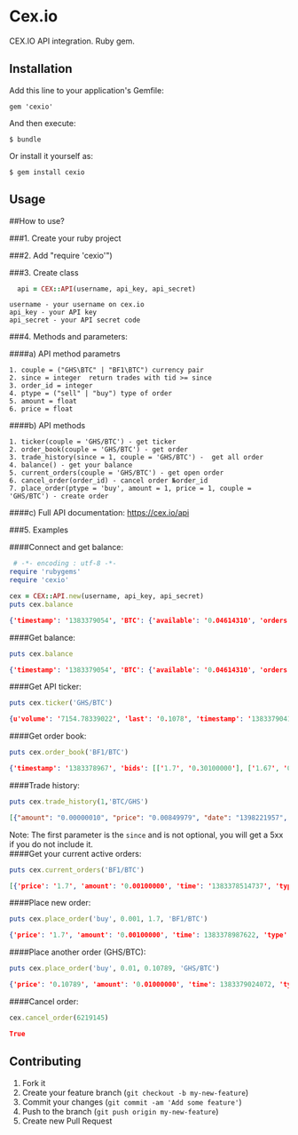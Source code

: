 # Cex.io

CEX.IO API integration. Ruby gem.

## Installation

Add this line to your application's Gemfile:

    gem 'cexio'

And then execute:

    $ bundle

Or install it yourself as:

    $ gem install cexio

## Usage

##How to use?

###1. Create your ruby project

###2. Add "require 'cexio'")

###3. Create class 
```ruby
  api = CEX::API(username, api_key, api_secret)
```
```
username - your username on cex.io
api_key - your API key
api_secret - your API secret code
```
###4. Methods and parameters:

####a) API method parametrs
```
1. couple = ("GHS\BTC" | "BF1\BTC") currency pair
2. since = integer  return trades with tid >= since
3. order_id = integer 
4. ptype = ("sell" | "buy") type of order
5. amount = float 
6. price = float
```
      
####b) API methods
```
1. ticker(couple = 'GHS/BTC') - get ticker
2. order_book(couple = 'GHS/BTC') - get order
3. trade_history(since = 1, couple = 'GHS/BTC') -  get all order
4. balance() - get your balance
5. current_orders(couple = 'GHS/BTC') - get open order
6. cancel_order(order_id) - cancel order №order_id
7. place_order(ptype = 'buy', amount = 1, price = 1, couple = 'GHS/BTC') - create order
```
     
####c) Full API documentation: https://cex.io/api
    
###5. Examples

####Connect and get balance:
```ruby
 # -*- encoding : utf-8 -*-
require 'rubygems'
require 'cexio'

cex = CEX::API.new(username, api_key, api_secret)
puts cex.balance

```
```json
{'timestamp': '1383379054', 'BTC': {'available': '0.04614310', 'orders': '0.00170000'}, 'GHS': {'available': '0.02000000'}}
```

####Get balance:
```ruby     
puts cex.balance
```
```json
{'timestamp': '1383379054', 'BTC': {'available': '0.04614310', 'orders': '0.00170000'}, 'GHS': {'available': '0.02000000'}}
```

####Get API ticker:
```ruby
puts cex.ticker('GHS/BTC')
```
```json
{u'volume': '7154.78339022', 'last': '0.1078', 'timestamp': '1383379041', 'bid': '0.10778', 'high': '0.10799999', 'low': '0.10670076', 'ask': '0.10780000000000001'}
```

####Get order book:
```ruby
puts cex.order_book('BF1/BTC')
```
```json
{'timestamp': '1383378967', 'bids': [['1.7', '0.30100000'], ['1.67', '0.00011000'], ['0.8', '0.02070000'], ['0.1002', '0.27748002'], ['0.1', '0.10000000'], ['0.011', '0.30500000'], ['0.009', '1.00000000'], ['0.00171', '0.00100000'], ['0.0012', '1.00000000'], ['0.00116819', '0.50000000'], ['0.001002', '33.00000000'], ['0.001001', '53.00000000'], ['0.001', '3.00000000'], ['0.00097626', '36.00000000'], ['0.0006', '85.00000000'], ['0.00058409', '0.50000000'], ['0.0004889', '0.06823960'], ['0.0003', '1.00000000'], ['0.00029204', '0.90000000'], ['0.0001', '101.00000000']], 'asks': []}
```

####Trade history:
```ruby
puts cex.trade_history(1,'BTC/GHS')
```
```json
[{"amount": "0.00000010", "price": "0.00849979", "date": "1398221957", "tid": 3628072}, {"amount": "0.00000010", "price": "0.00849979", "date": "1398221957", "tid": 3628072}]
```
Note: The first parameter is the `since` and is not optional, you will get a 5xx if you do not include it.  
####Get your current active orders:
```ruby
puts cex.current_orders('BF1/BTC')
```
```json
[{'price': '1.7', 'amount': '0.00100000', 'time': '1383378514737', 'type': 'buy', 'id': '6219104', 'pending': '0.00100000'}]
```

####Place new order:
```ruby
puts cex.place_order('buy', 0.001, 1.7, 'BF1/BTC')
```
```json
{'price': '1.7', 'amount': '0.00100000', 'time': 1383378987622, 'type': 'buy', 'id': '6219145', 'pending': '0.00100000'}
```

####Place another order (GHS/BTC):
```ruby
puts cex.place_order('buy', 0.01, 0.10789, 'GHS/BTC')
```
```json
{'price': '0.10789', 'amount': '0.01000000', 'time': 1383379024072, 'type': 'buy', 'id': '6219150', 'pending': '0.00000000'}
```

####Cancel order:
```ruby
cex.cancel_order(6219145)
```
```json
True
```

## Contributing

1. Fork it
2. Create your feature branch (`git checkout -b my-new-feature`)
3. Commit your changes (`git commit -am 'Add some feature'`)
4. Push to the branch (`git push origin my-new-feature`)
5. Create new Pull Request
